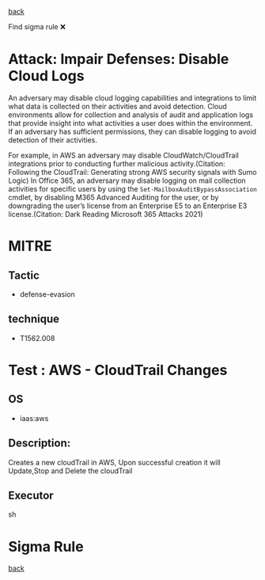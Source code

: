 
[back](../index.md)

Find sigma rule :x: 

# Attack: Impair Defenses: Disable Cloud Logs 

An adversary may disable cloud logging capabilities and integrations to limit what data is collected on their activities and avoid detection. Cloud environments allow for collection and analysis of audit and application logs that provide insight into what activities a user does within the environment. If an adversary has sufficient permissions, they can disable logging to avoid detection of their activities.

For example, in AWS an adversary may disable CloudWatch/CloudTrail integrations prior to conducting further malicious activity.(Citation: Following the CloudTrail: Generating strong AWS security signals with Sumo Logic) In Office 365, an adversary may disable logging on mail collection activities for specific users by using the `Set-MailboxAuditBypassAssociation` cmdlet, by disabling M365 Advanced Auditing for the user, or by downgrading the user’s license from an Enterprise E5 to an Enterprise E3 license.(Citation: Dark Reading Microsoft 365 Attacks 2021)

# MITRE
## Tactic
  - defense-evasion


## technique
  - T1562.008


# Test : AWS - CloudTrail Changes
## OS
  - iaas:aws


## Description:
Creates a new cloudTrail in AWS, Upon successful creation it will Update,Stop and Delete the cloudTrail


## Executor
sh

# Sigma Rule


[back](../index.md)
